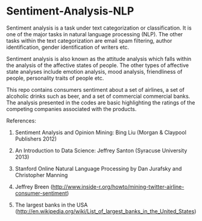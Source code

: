 Sentiment-Analysis-NLP
======================

Sentiment analysis is a task under text categorization or classification. 
It is one of the major tasks in natural language processing (NLP). The 
other tasks within the text categorization are email spam filtering, 
author identification, gender identification of writers etc.

Sentiment analysis is also known as the attitude analysis which falls 
within the analysis of the affective states of people. The other types 
of affective state analyses include emotion analysis, mood analysis, 
friendliness of people, personality traits of people etc. 

This repo contains consumers sentiment about a set of airlines, a set of 
alcoholic drinks such as beer, and a set of commercial commercial banks. 
The analysis presented in the codes are basic highlighting the ratings of 
the competing companies associated with the products.   
 


References:

1. Sentiment Analysis and Opinion Mining: Bing Liu (Morgan & Claypool 
Publishers 2012)

2. An Introduction to Data Science: Jeffrey Santon (Syracuse University 2013)

3. Stanford Online Natural Language Processing by Dan Jurafsky and 
Christopher Manning  

4. Jeffrey Breen 
(http://www.inside-r.org/howto/mining-twitter-airline-consumer-sentiment)

5. The largest banks in the USA (http://en.wikipedia.org/wiki/List_of_largest_banks_in_the_United_States)